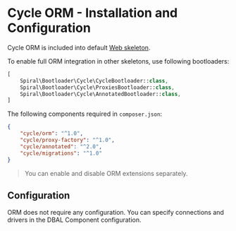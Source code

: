 # Cycle ORM - Installation and Configuration
Cycle ORM is included into default [Web skeleton](https://github.com/spiral/app). 

To enable full ORM integration in other skeletons, use following bootloaders:

```php
[
    Spiral\Bootloader\Cycle\CycleBootloader::class,
    Spiral\Bootloader\Cycle\ProxiesBootloader::class,
    Spiral\Bootloader\Cycle\AnnotatedBootloader::class,
]
```

The following components required in `composer.json`:

```json
{
    "cycle/orm": "^1.0",
    "cycle/proxy-factory": "^1.0",
    "cycle/annotated": "^2.0",
    "cycle/migrations": "^1.0"
}
```

> You can enable and disable ORM extensions separately.

## Configuration
ORM does not require any configuration. You can specify connections and drivers in the DBAL Component configuration.
